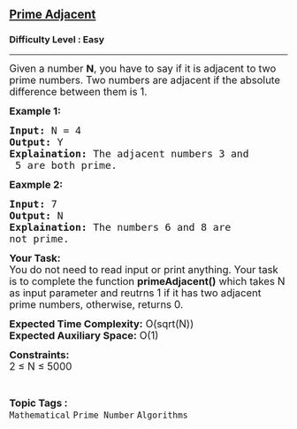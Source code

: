 <h2><a href="https://practice.geeksforgeeks.org/problems/gambling-stark3304/1?page=12&difficulty[]=0&status[]=solved&sortBy=submissions">Prime Adjacent</a></h2><h3>Difficulty Level : Easy</h3><hr><div class="problems_problem_content__Xm_eO"><p><span style="font-size:18px">Given a number <strong>N</strong>,&nbsp;you have to say if it is adjacent to two prime numbers. Two numbers are adjacent if the absolute difference between them is 1.</span></p>

<p><strong><span style="font-size:18px">Example 1:</span></strong></p>

<pre><span style="font-size:18px"><strong>Input:</strong> N = 4
<strong>Output:</strong> Y
<strong>Explaination:</strong> The adjacent numbers 3 and
 5 are both prime.</span></pre>

<p><strong><span style="font-size:18px">Eaxmple 2:</span></strong></p>

<pre><span style="font-size:18px"><strong>Input:</strong> 7
<strong>Output:</strong> N
<strong>Explaination:</strong> The numbers 6 and 8 are 
not prime.</span></pre>

<p><span style="font-size:18px"><strong>Your Task:</strong><br>
You do not need to read input or print anything. Your task is to complete the function <strong>primeAdjacent()</strong> which takes N as input parameter and reutrns 1 if it has two adjacent prime numbers, otherwise, returns 0.</span></p>

<p><span style="font-size:18px"><strong>Expected Time Complexity:</strong> O(sqrt(N))<br>
<strong>Expected Auxiliary Space:</strong> O(1)</span></p>

<p><span style="font-size:18px"><strong>Constraints:</strong><br>
2 ≤ N ≤ 5000</span></p>
</div><br><p><span style=font-size:18px><strong>Topic Tags : </strong><br><code>Mathematical</code>&nbsp;<code>Prime Number</code>&nbsp;<code>Algorithms</code>&nbsp;